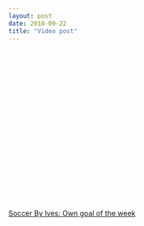 ```yaml
---
layout: post
date: 2010-09-22
title: "Video post"
---
```

<object width="500" height="301"><param name="movie" value="http://www.youtube.com/v/S2v4j3oHjig&color1=0xb1b1b1&color2=0xd0d0d0&hl=en_US&feature=player_embedded&fs=1"></param><param name="allowFullScreen" value="true"></param><param name="allowScriptAccess" value="always"></param><embed src="http://www.youtube.com/v/S2v4j3oHjig&color1=0xb1b1b1&color2=0xd0d0d0&hl=en_US&feature=player_embedded&fs=1" type="application/x-shockwave-flash" allowfullscreen="true" allowScriptAccess="always" width="500" height="301"></embed></object>

<p><a href="http://www.soccerbyives.net/soccer_by_ives/2010/09/own-goal-of-the-week.html?utm_source=feedburner&amp;utm_medium=feed&amp;utm_campaign=Feed%3A+SoccerByIves+%28Soccer+By+Ives%29">Soccer By Ives: Own goal of the week</a></p> 